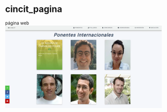 # cincit_pagina
página web
![](https://github.com/ruiborda/cincit/blob/main/images/screenshot_01.webp)
